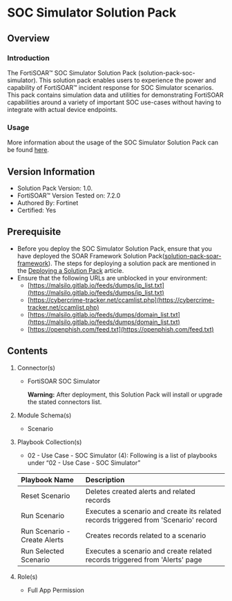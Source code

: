 # SOC Simulator Solution Pack

## Overview

### Introduction

The FortiSOAR™ SOC Simulator Solution Pack (solution-pack-soc-simulator). This solution pack enables users to experience the power and capability of FortiSOAR™ incident response for SOC Simulator scenarios. This pack contains simulation data and utilities for demonstrating FortiSOAR capabilities around a variety of important SOC use-cases without having to integrate with actual device endpoints.

### Usage

More information about the usage of the SOC Simulator Solution Pack can be found [here](https://github.com/fortinet-fortisoar/solution-pack-soc-simulator/blob/develop/docs/solution-pack-guide.md).

## Version Information

- Solution Pack Version: 1.0.
- FortiSOAR™ Version Tested on: 7.2.0
- Authored By: Fortinet
- Certified: Yes

## Prerequisite

- Before you deploy the SOC Simulator Solution Pack, ensure that you have deployed the SOAR Framework Solution Pack([solution-pack-soar-framework](https://github.com/fortinet-fortisoar/solution-pack-soar-framework)). The steps for deploying a solution pack are mentioned in the [Deploying a Solution Pack](https://github.com/fortinet-fortisoar/how-tos/blob/main/DeployingASolutionPack.md) article. 
- Ensure that the following URLs are unblocked in your environment: 
    - [https://malsilo.gitlab.io/feeds/dumps/ip_list.txt](https://malsilo.gitlab.io/feeds/dumps/ip_list.txt)
    - [https://cybercrime-tracker.net/ccamlist.php](https://cybercrime-tracker.net/ccamlist.php)
    - [https://malsilo.gitlab.io/feeds/dumps/domain_list.txt](https://malsilo.gitlab.io/feeds/dumps/domain_list.txt)
    - [https://openphish.com/feed.txt](https://openphish.com/feed.txt) 

## Contents

1. Connector(s)

    - FortiSOAR SOC Simulator

        **Warning:** After deployment, this Solution Pack will install or upgrade the stated connectors list.

2. Module Schema(s)
    - Scenario

3. Playbook Collection(s)
    - 02 - Use Case - SOC Simulator (4):
Following is a list of playbooks under “02 - Use Case - SOC Simulator”

    |**Playbook Name**|**Description**
    | :- | :- |
    |Reset Scenario|Deletes created alerts and related records|
    |Run Scenario|Executes a scenario and create its related records triggered from 'Scenario' record|
    |Run Scenario - Create Alerts|Creates records related to a scenario|
    |Run Selected Scenario|Executes a scenario and create related records triggered from 'Alerts' page|

4. Role(s)
    - Full App Permission